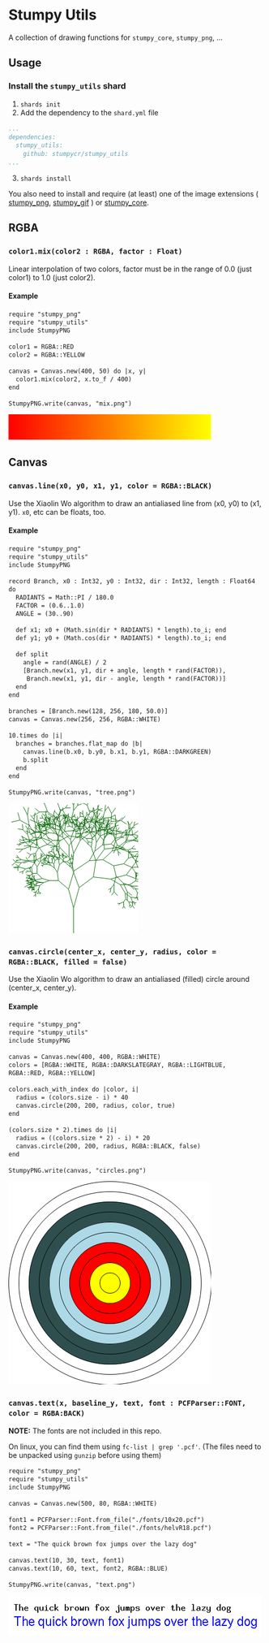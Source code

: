 # Stumpy Utils

A collection of drawing functions for `stumpy_core`, `stumpy_png`, ...

## Usage

### Install the `stumpy_utils` shard

1. `shards init`
2. Add the dependency to the `shard.yml` file
 ``` yaml
 ...
 dependencies:
   stumpy_utils:
     github: stumpycr/stumpy_utils
 ...
 ```
3. `shards install`

You also need to install and require (at least) one of the image extensions
(
[stumpy_png](https://github.com/stumpycr/stumpy_png),
[stumpy_gif](https://github.com/stumpycr/stumpy_gif)
)
or
[stumpy_core](https://github.com/stumpycr/stumpy_core).

## RGBA

### `color1.mix(color2 : RGBA, factor : Float)`

Linear interpolation of two colors,
factor must be in the range of 0.0 (just color1) to 1.0 (just color2).

#### Example

``` crystal
require "stumpy_png"
require "stumpy_utils"
include StumpyPNG

color1 = RGBA::RED
color2 = RGBA::YELLOW

canvas = Canvas.new(400, 50) do |x, y|
  color1.mix(color2, x.to_f / 400)
end

StumpyPNG.write(canvas, "mix.png")
```

![Gradient from red to yellow](spec/out/mix.png)

## Canvas

### `canvas.line(x0, y0, x1, y1, color = RGBA::BLACK)`

Use the Xiaolin Wo algorithm
to draw an antialiased line from (x0, y0) to (x1, y1).
`x0`, etc can be floats, too.

#### Example

``` crystal
require "stumpy_png"
require "stumpy_utils"
include StumpyPNG

record Branch, x0 : Int32, y0 : Int32, dir : Int32, length : Float64 do
  RADIANTS = Math::PI / 180.0
  FACTOR = (0.6..1.0)
  ANGLE = (30..90)

  def x1; x0 + (Math.sin(dir * RADIANTS) * length).to_i; end
  def y1; y0 + (Math.cos(dir * RADIANTS) * length).to_i; end

  def split
    angle = rand(ANGLE) / 2
    [Branch.new(x1, y1, dir + angle, length * rand(FACTOR)),
     Branch.new(x1, y1, dir - angle, length * rand(FACTOR))]
  end
end

branches = [Branch.new(128, 256, 180, 50.0)]
canvas = Canvas.new(256, 256, RGBA::WHITE)

10.times do |i|
  branches = branches.flat_map do |b|
    canvas.line(b.x0, b.y0, b.x1, b.y1, RGBA::DARKGREEN)
    b.split
  end
end

StumpyPNG.write(canvas, "tree.png")
```

![Tree generated using lines](spec/out/tree.png)

### `canvas.circle(center_x, center_y, radius, color = RGBA::BLACK, filled = false)`

Use the Xiaolin Wo algorithm
to draw an antialiased (filled) circle
around (center_x, center_y).

#### Example

``` crystal
require "stumpy_png"
require "stumpy_utils"
include StumpyPNG

canvas = Canvas.new(400, 400, RGBA::WHITE)
colors = [RGBA::WHITE, RGBA::DARKSLATEGRAY, RGBA::LIGHTBLUE, RGBA::RED, RGBA::YELLOW]

colors.each_with_index do |color, i|
  radius = (colors.size - i) * 40
  canvas.circle(200, 200, radius, color, true)
end

(colors.size * 2).times do |i|
  radius = ((colors.size * 2) - i) * 20
  canvas.circle(200, 200, radius, RGBA::BLACK, false)
end

StumpyPNG.write(canvas, "circles.png")
```
![Concentric circles](spec/out/circles.png)

### `canvas.text(x, baseline_y, text, font : PCFParser::FONT, color = RGBA:BACK)`

__NOTE:__ The fonts are not included in this repo.

On linux, you can find them using `fc-list | grep '.pcf'`.
(The files need to be unpacked using `gunzip` before using them)

``` crystal
require "stumpy_png"
require "stumpy_utils"
include StumpyPNG

canvas = Canvas.new(500, 80, RGBA::WHITE)

font1 = PCFParser::Font.from_file("./fonts/10x20.pcf")
font2 = PCFParser::Font.from_file("./fonts/helvR18.pcf")

text = "The quick brown fox jumps over the lazy dog"

canvas.text(10, 30, text, font1)
canvas.text(10, 60, text, font2, RGBA::BLUE)

StumpyPNG.write(canvas, "text.png")
```

![Text samples in different fonts](spec/out/text.png)
